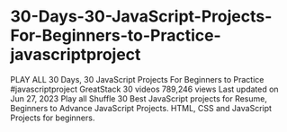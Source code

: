 # 30-Days-30-JavaScript-Projects-For-Beginners-to-Practice-javascriptproject
  PLAY ALL 30 Days, 30 JavaScript Projects For Beginners to Practice #javascriptproject GreatStack 30 videos 789,246 views Last updated on Jun 27, 2023     Play all Shuffle 30 Best JavaScript projects for Resume, Beginners to Advance JavaScript Projects. HTML, CSS and JavaScript Projects for beginners.
